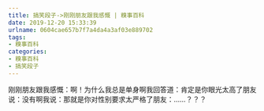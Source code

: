 ```yaml
---
title: 搞笑段子->刚刚朋友跟我感慨 | 糗事百科
date: 2019-12-20 15:33:39
urlname: 0604cae657b7f7a4da4a3af03e889702
tags: 
- 糗事百科
categories:
- 糗事百科
- 搞笑段子
---
```

刚刚朋友跟我感慨：啊！为什么我总是单身啊我回答道：肯定是你眼光太高了朋友说：没有啊我说：那就是你对性别要求太严格了朋友：……？？？


